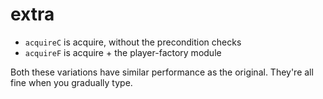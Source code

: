 extra
===

- `acquireC` is acquire, without the precondition checks
- `acquireF` is acquire + the player-factory module

Both these variations have similar performance as the original.
They're all fine when you gradually type.

